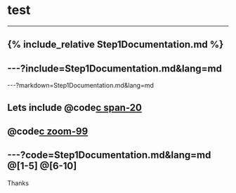 <!--
$theme: gaia
template: invert
-->



# test
---
{% include_relative Step1Documentation.md %}
---
---?include=Step1Documentation.md&lang=md
---
---?markdown=Step1Documentation.md&lang=md

Lets include
@code[c span-20](Step1Documentation.md)
---
@code[c zoom-99](Step1Documentation.md)
---
---?code=Step1Documentation.md&lang=md
@[1-5]
@[6-10]
---
Thanks
